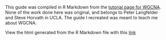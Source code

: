 This guide was compiled in R Markdown from the [tutorial page for WGCNA](http://labs.genetics.ucla.edu/horvath/htdocs/CoexpressionNetwork/Rpackages/WGCNA/Tutorials/index.html). None of the work done here was original, and belongs to Peter Langfelder and Steve Horvath in UCLA. The guide I recreated was meant to teach me about WGCNA.

View the html generated from the R Markdown file with this [link](https://raw.githubusercontent.com/Richarizardd/Richards-Data-Science-Projects/master/Weighted%20Correlation%20Network%20Analysis%20of%20RNA-seq%20Data/1%20-%20Network%20analysis%20of%20liver%20expression%20data%20from%20female%20mice/WGCNA1.html)

